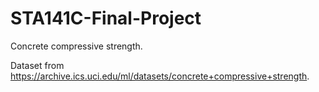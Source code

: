 # STA141C-Final-Project

Concrete compressive strength.

Dataset from https://archive.ics.uci.edu/ml/datasets/concrete+compressive+strength.
